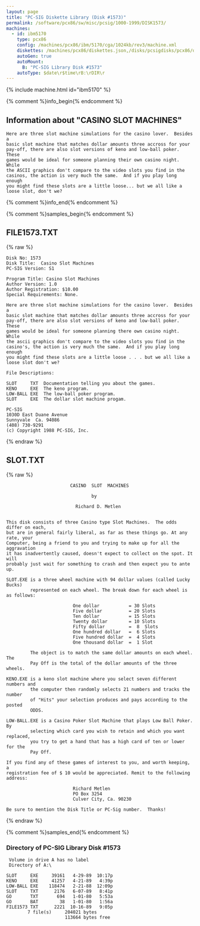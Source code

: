 ```yaml
---
layout: page
title: "PC-SIG Diskette Library (Disk #1573)"
permalink: /software/pcx86/sw/misc/pcsig/1000-1999/DISK1573/
machines:
  - id: ibm5170
    type: pcx86
    config: /machines/pcx86/ibm/5170/cga/1024kb/rev3/machine.xml
    diskettes: /machines/pcx86/diskettes.json,/disks/pcsigdisks/pcx86/diskettes.json
    autoGen: true
    autoMount:
      B: "PC-SIG Library Disk #1573"
    autoType: $date\r$time\rB:\rDIR\r
---
```


{% include machine.html id="ibm5170" %}

{% comment %}info_begin{% endcomment %}

## Information about "CASINO SLOT MACHINES"

    Here are three slot machine simulations for the casino lover.  Besides a
    basic slot machine that matches dollar amounts three accross for your
    pay-off, there are also slot versions of keno and low-ball poker.  These
    games would be ideal for someone planning their own casino night.  While
    the ASCII graphics don't compare to the video slots you find in the
    casinos, the action is very much the same.  And if you play long enough
    you might find these slots are a little loose... but we all like a
    loose slot, don't we?
{% comment %}info_end{% endcomment %}

{% comment %}samples_begin{% endcomment %}

## FILE1573.TXT

{% raw %}
```
Disk No: 1573                                                           
Disk Title:  Casino Slot Machines                                       
PC-SIG Version: S1                                                      
                                                                        
Program Title: Casino Slot Machines                                     
Author Version: 1.0                                                     
Author Registration: $10.00                                             
Special Requirements: None.                                             
                                                                        
Here are three slot machine simulations for the casino lover.  Besides a
basic slot machine that matches dollar amounts three accross for your   
pay-off, there are also slot versions of keno and low-ball poker.  These
games would be ideal for someone planning there own casino night.  While
the ascii graphics don't compare to the video slots you find in the     
casino's, the action is very much the same.  And if you play long enough
you might find these slots are a little loose . . . but we all like a   
loose slot don't we?                                                    
                                                                        
File Descriptions:                                                      
                                                                        
SLOT     TXT  Documentation telling you about the games.                
KENO     EXE  The keno program.                                         
LOW-BALL EXE  The low-ball poker program.                               
SLOT     EXE  The dollar slot machine progam.                           
                                                                        
PC-SIG                                                                  
1030D East Duane Avenue                                                 
Sunnyvale  Ca. 94086                                                    
(408) 730-9291                                                          
(c) Copyright 1988 PC-SIG, Inc.                                         
```
{% endraw %}

## SLOT.TXT

{% raw %}
```
                        CASINO  SLOT  MACHINES
 
                                by
 
                          Richard D. Metlen
 
 
This disk consists of three Casino type Slot Machines.  The odds differ on each,
but are in general fairly liberal, as far as these things go. At any rate, your
Computer, being a friend to you and trying to make up for all the aggravation
it has inadvertently caused, doesn't expect to collect on the spot. It will
probably just wait for something to crash and then expect you to ante up.
 
SLOT.EXE is a three wheel machine with 94 dollar values (called Lucky Bucks)
         represented on each wheel. The break down for each wheel is as follows:
 
                         One dollar           = 30 Slots
                         Five dollar          = 20 Slots
                         Ten dollar           = 15 Slots
                         Twenty dollar        = 10 Slots
                         Fifty dollar         =  8  Slots
                         One hundred dollar   =  6 Slots
                         Five hundred dollar  =  4 Slots
                         One thousand dollar  =  1 Slot
 
         The object is to match the same dollar amounts on each wheel. The
         Pay Off is the total of the dollar amounts of the three wheels.
 
KENO.EXE is a keno slot machine where you select seven different numbers and
         the computer then randomly selects 21 numbers and tracks the number
         of "Hits" your selection produces and pays according to the posted
         ODDS.
 
LOW-BALL.EXE is a Casino Poker Slot Machine that plays Low Ball Poker. By
         selecting which card you wish to retain and which you want replaced,
         you try to get a hand that has a high card of ten or lower for the
         Pay Off.
 
If you find any of these games of interest to you, and worth keeping, a
registration fee of $ 10 would be appreciated. Remit to the following
address:
 
                         Richard Metlen
                         PO Box 3254
                         Culver City, Ca. 90230
 
Be sure to mention the Disk Title or PC-Sig number.  Thanks!
```
{% endraw %}

{% comment %}samples_end{% endcomment %}

### Directory of PC-SIG Library Disk #1573

     Volume in drive A has no label
     Directory of A:\

    SLOT     EXE     39161   4-29-89  10:17p
    KENO     EXE     41257   4-21-89   4:39p
    LOW-BALL EXE    118474   2-21-88  12:09p
    SLOT     TXT      2176   6-07-89   8:41p
    GO       TXT       694   1-01-80   5:53a
    GO       BAT        38   1-01-80   1:56a
    FILE1573 TXT      2221  10-16-89   9:05p
            7 file(s)     204021 bytes
                          113664 bytes free
